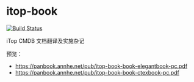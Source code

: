 # itop-book

[![Build Status](https://ci.annhe.net/api/badges/ops-itop/itop-book/status.svg)](https://ci.annhe.net/ops-itop/itop-book)

iTop CMDB 文档翻译及实施杂记

预览：
- https://panbook.annhe.net/pub/itop-book-book-elegantbook-pc.pdf
- https://panbook.annhe.net/pub/itop-book-book-ctexbook-pc.pdf